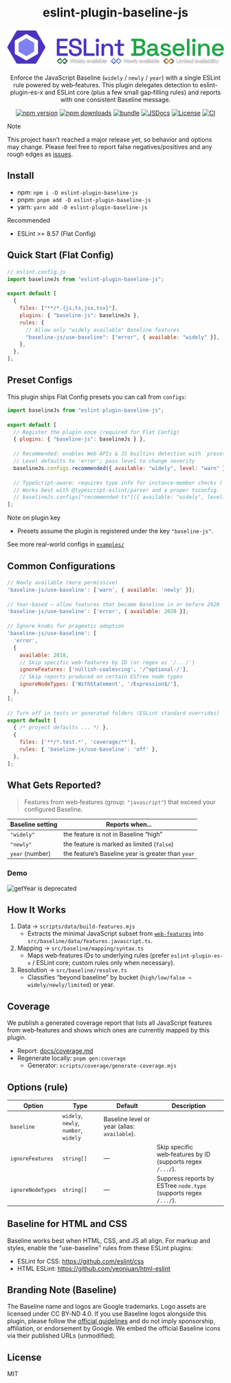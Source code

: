 <div align="center">

# eslint-plugin-baseline-js

![baseline](./docs/website/public/lp.png)

Enforce the JavaScript Baseline (`widely` / `newly` / `year`) with a single ESLint rule powered by web‑features.
This plugin delegates detection to eslint-plugin-es-x and ESLint core (plus a few small gap‑filling rules) and reports with one consistent Baseline message.

[![npm version][npm-version-src]][npm-version-href]
[![npm downloads][npm-downloads-src]][npm-downloads-href]
[![bundle][bundle-src]][bundle-href]
[![JSDocs][jsdocs-src]][jsdocs-href]
[![License][license-src]][license-href]
[![CI](https://github.com/3ru/eslint-plugin-baseline-js/actions/workflows/ci.yml/badge.svg)](https://github.com/3ru/eslint-plugin-baseline-js/actions/workflows/ci.yml)

</div>

> [!NOTE]
> This project hasn’t reached a major release yet, so behavior and options may change. Please feel free to report false negatives/positives and any rough edges as [issues](https://github.com/3ru/eslint-plugin-baseline-js/issues).

## Install

- npm: `npm i -D eslint-plugin-baseline-js`
- pnpm: `pnpm add -D eslint-plugin-baseline-js`
- yarn: `yarn add -D eslint-plugin-baseline-js`

Recommended
- ESLint >= 8.57 (Flat Config)

## Quick Start (Flat Config)

```js
// eslint.config.js
import baselineJs from "eslint-plugin-baseline-js";

export default [
  {
    files: ["**/*.{js,ts,jsx,tsx}"],
    plugins: { "baseline-js": baselineJs },
    rules: {
      // Allow only "widely available" Baseline features
      "baseline-js/use-baseline": ["error", { available: "widely" }],
    },
  },
];
```

## Preset Configs

This plugin ships Flat Config presets you can call from `configs`:

```js
import baselineJs from "eslint-plugin-baseline-js";

export default [
  // Register the plugin once (required for Flat Config)
  { plugins: { "baseline-js": baselineJs } },

  // Recommended: enables Web APIs & JS builtins detection with `preset: 'auto'`.
  // Level defaults to 'error'; pass level to change severity
  baselineJs.configs.recommended({ available: "widely", level: "warn" }),

  // TypeScript-aware: requires type info for instance-member checks (`preset: 'type-aware'`).
  // Works best with @typescript-eslint/parser and a proper tsconfig.
  // baselineJs.configs["recommended-ts"]({ available: "widely", level: "error" }),
];
```

Note on plugin key
- Presets assume the plugin is registered under the key `"baseline-js"`.

See more real-world configs in [`examples/`](https://github.com/3ru/eslint-plugin-baseline-js/tree/main/examples)

## Common Configurations

```js
// Newly available (more permissive)
'baseline-js/use-baseline': ['warn', { available: 'newly' }];

// Year-based – allow features that became Baseline in or before 2020
'baseline-js/use-baseline': ['error', { available: 2020 }];

// Ignore knobs for pragmatic adoption
'baseline-js/use-baseline': [
  'error',
  {
    available: 2018,
    // Skip specific web-features by ID (or regex as '/.../')
    ignoreFeatures: ['nullish-coalescing', '/^optional-/'],
    // Skip reports produced on certain ESTree node types
    ignoreNodeTypes: ['WithStatement', '/Expression$/'],
  },
];

// Turn off in tests or generated folders (ESLint standard overrides)
export default [
  { /* project defaults ... */ },
  {
    files: ['**/*.test.*', 'coverage/**'],
    rules: { 'baseline-js/use-baseline': 'off' },
  },
];
```

## What Gets Reported?

> Features from web‑features (group: `"javascript"`) that exceed your configured Baseline.

| Baseline setting | Reports when...                     |
| ---------------- | ----------------------------------- |
| `"widely"`       | the feature is not in Baseline “high” |
| `"newly"`        | the feature is marked as limited (`false`) |
| `year` (number)  | the feature’s Baseline year is greater than `year` |


### Demo
<img width="963" height="192" alt="getYear is deprecated" src="https://github.com/user-attachments/assets/e04e4a5c-c104-4945-96d6-889a47b7bcde" />


## How It Works

1. Data → `scripts/data/build-features.mjs`
   - Extracts the minimal JavaScript subset from [`web‑features`](https://github.com/web-platform-dx/web-features) into `src/baseline/data/features.javascript.ts`.
2. Mapping → `src/baseline/mapping/syntax.ts`
   - Maps web‑features IDs to underlying rules (prefer `eslint-plugin-es-x` / ESLint core; custom rules only when necessary).
3. Resolution → `src/baseline/resolve.ts`
   - Classifies “beyond baseline” by bucket (`high/low/false → widely/newly/limited`) or year.

## Coverage

We publish a generated coverage report that lists all JavaScript features from web‑features
and shows which ones are currently mapped by this plugin.

- Report: [docs/coverage.md](docs/coverage.md)
- Regenerate locally: `pnpm gen:coverage`
  - Generator: `scripts/coverage/generate-coverage.mjs`

## Options (rule)

| Option                 | Type                      | Default    | Description |
| ---------------------- | ------------------------- | ---------- | ----------- |
| `baseline`             | `widely`, `newly`, `number`, `widely` | Baseline level or year (alias: `available`). |
| `ignoreFeatures`       | `string[]`                | —          | Skip specific web‑features by ID (supports regex `/.../`). |
| `ignoreNodeTypes`      | `string[]`                | —          | Suppress reports by ESTree `node.type` (supports regex `/.../`). |

## Baseline for HTML and CSS

Baseline works best when HTML, CSS, and JS all align. For markup and styles, enable the "use-baseline" rules from these ESLint plugins:

- ESLint for CSS: https://github.com/eslint/css
- HTML ESLint: https://github.com/yeonjuan/html-eslint

## Branding Note (Baseline)

The Baseline name and logos are Google trademarks. Logo assets are licensed under CC BY‑ND 4.0. If you use Baseline logos alongside this plugin, please follow the [official guidelines](https://web-platform-dx.github.io/web-features/name-and-logo-usage-guidelines/) and do not imply sponsorship, affiliation, or endorsement by Google. We embed the official Baseline icons via their published URLs (unmodified).

## License

MIT


[npm-version-src]: https://img.shields.io/npm/v/eslint-plugin-baseline-js?style=flat&colorA=080f12&colorB=1ea446
[npm-version-href]: https://npmjs.com/package/eslint-plugin-baseline-js
[npm-downloads-src]: https://img.shields.io/npm/dm/eslint-plugin-baseline-js?style=flat&colorA=080f12&colorB=1ea446
[npm-downloads-href]: https://npmjs.com/package/eslint-plugin-baseline-js
[bundle-src]: https://img.shields.io/bundlephobia/minzip/eslint-plugin-baseline-js?style=flat&colorA=080f12&colorB=1ea446&label=minzip
[bundle-href]: https://bundlephobia.com/result?p=eslint-plugin-baseline-js
[jsdocs-src]: https://img.shields.io/badge/jsdocs-reference-080f12?style=flat&colorA=080f12&colorB=1ea446
[jsdocs-href]: https://www.jsdocs.io/package/eslint-plugin-baseline-js
[license-src]: https://img.shields.io/github/license/3ru/eslint-plugin-baseline-js.svg?style=flat&colorA=080f12&colorB=1ea446
[license-href]: https://github.com/3ru/eslint-plugin-baseline-js/blob/main/LICENSE